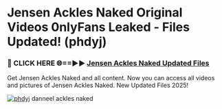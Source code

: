 # Jensen Ackles Naked Original Videos 0nlyFans Leaked - Files Updated! (phdyj)

<h3>🔴 CLICK HERE 🌐==►► <a href="https://tinyurl.com/yckcrads" rel="nofollow">Jensen Ackles Naked Updated Files</a></h3>

Get Jensen Ackles Naked and all content. Now you can access all videos and pictures of Jensen Ackles Naked. New Updated Files 2025!

[![phdyj](https://i.imgur.com/hpKpOFt.gif)](https://tinyurl.com/yckcrads)
danneel ackles naked